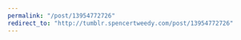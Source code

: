 ```yaml
---
permalink: "/post/13954772726"
redirect_to: "http://tumblr.spencertweedy.com/post/13954772726"
---
```

